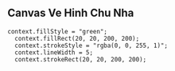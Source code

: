 ## Canvas Ve Hinh Chu Nha

    context.fillStyle = "green";
      context.fillRect(20, 20, 200, 200);
      context.strokeStyle = "rgba(0, 0, 255, 1)";
      context.lineWidth = 5;
      context.strokeRect(20, 20, 200, 200);
